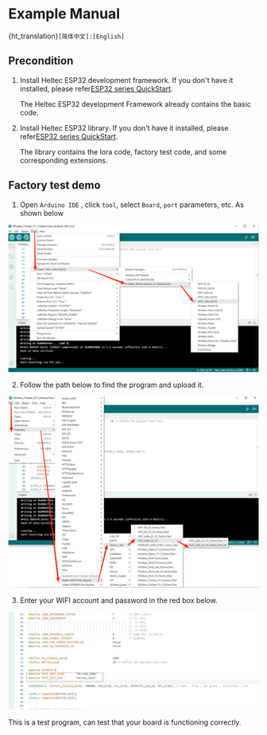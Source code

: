 # Example Manual

{ht_translation}`[简体中文]:[English]`

## Precondition

1. Install Heltec ESP32 development framework. If you don't have it installed, please refer[ESP32 series QuickStart](https://docs.heltec.org/en/node/esp32/esp32_general_docs/quick_start.html#).

   The Heltec ESP32 development Framework already contains the basic code.

2. Install Heltec ESP32 library. If you don't have it installed, please refer[ESP32 series QuickStart](https://docs.heltec.org/en/node/esp32/esp32_general_docs/quick_start.html#).

   The library contains the lora code, factory test code, and some corresponding extensions.

## Factory test demo

1. Open `Arduino IDE` , click `tool`, select `Board`, `port` parameters, etc. As shown below

![](img/02.png)

2. Follow the path below to find the program and upload it.

![](img/03.jpg)

3. Enter your WIFI account and password in the red box below.

![](img/04.jpg)

This is a test program, can test that your board is functioning correctly.

